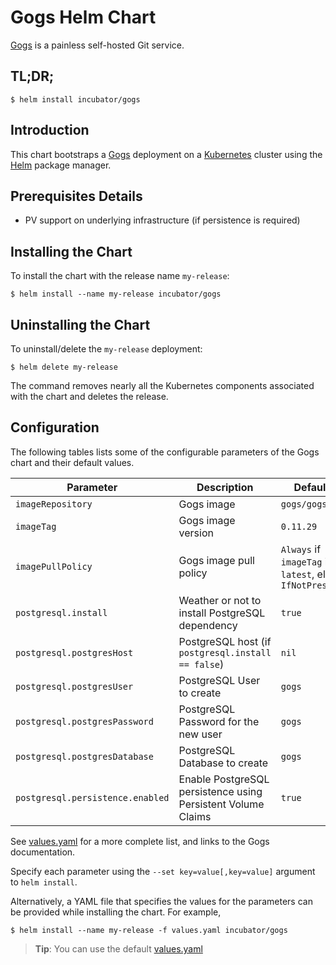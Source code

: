 # Gogs Helm Chart

[Gogs][] is a painless self-hosted Git service.

## TL;DR;

```console
$ helm install incubator/gogs
```

## Introduction

This chart bootstraps a [Gogs][] deployment on a [Kubernetes][] cluster using
the [Helm][] package manager.

## Prerequisites Details

* PV support on underlying infrastructure (if persistence is required)

## Installing the Chart

To install the chart with the release name `my-release`:

```console
$ helm install --name my-release incubator/gogs
```

## Uninstalling the Chart

To uninstall/delete the `my-release` deployment:

```console
$ helm delete my-release
```

The command removes nearly all the Kubernetes components associated with the
chart and deletes the release.

## Configuration

The following tables lists some of the configurable parameters of the Gogs
chart and their default values.

| Parameter                        | Description                                                  | Default                                                    |
| -----------------------          | ----------------------------------                           | ---------------------------------------------------------- |
| `imageRepository`                | Gogs image                                                   | `gogs/gogs`                                                |
| `imageTag`                       | Gogs image version                                           | `0.11.29`                                                  |
| `imagePullPolicy`                | Gogs image pull policy                                       | `Always` if `imageTag` is `latest`, else `IfNotPresent`    |
| `postgresql.install`             | Weather or not to install PostgreSQL dependency              | `true`                                                     |
| `postgresql.postgresHost`        | PostgreSQL host (if `postgresql.install == false`)           | `nil`                                                      |
| `postgresql.postgresUser`        | PostgreSQL User to create                                    | `gogs`                                                     |
| `postgresql.postgresPassword`    | PostgreSQL Password for the new user                         | `gogs`                                                     |
| `postgresql.postgresDatabase`    | PostgreSQL Database to create                                | `gogs`                                                     |
| `postgresql.persistence.enabled` | Enable PostgreSQL persistence using Persistent Volume Claims | `true`                                                     |

See [values.yaml](values.yaml) for a more complete list, and links to the Gogs documentation.

Specify each parameter using the `--set key=value[,key=value]` argument to
`helm install`.

Alternatively, a YAML file that specifies the values for the parameters can be
provided while installing the chart. For example,

```console
$ helm install --name my-release -f values.yaml incubator/gogs
```

> **Tip**: You can use the default [values.yaml](values.yaml)

[Gogs]: https://github.com/gogits/gogs
[Kubernetes]: https://kubernetes.io
[Helm]: https://helm.sh

